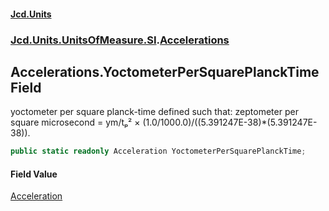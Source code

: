 #### [Jcd.Units](index.md 'index')
### [Jcd.Units.UnitsOfMeasure.SI](Jcd.Units.UnitsOfMeasure.SI.md 'Jcd.Units.UnitsOfMeasure.SI').[Accelerations](Accelerations.md 'Jcd.Units.UnitsOfMeasure.SI.Accelerations')

## Accelerations.YoctometerPerSquarePlanckTime Field

yoctometer per square planck-time defined such that: zeptometer per square microsecond = ym/tₚ² × (1.0/1000.0)/((5.391247E-38)*(5.391247E-38)).

```csharp
public static readonly Acceleration YoctometerPerSquarePlanckTime;
```

#### Field Value
[Acceleration](Acceleration.md 'Jcd.Units.UnitTypes.Acceleration')